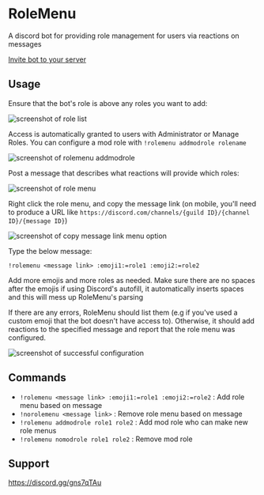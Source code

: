 RoleMenu
========

A discord bot for providing role management for users via reactions on messages

[Invite bot to your server](https://discord.com/oauth2/authorize?client_id=873471871906095104&scope=bot&permissions=335883328)

Usage
-----

Ensure that the bot's role is above any roles you want to add:

![screenshot of role list](https://cdn.alyssadev.xyz/cdn/rolemenu3.png)

Access is automatically granted to users with Administrator or Manage Roles. You can configure a mod role with `!rolemenu addmodrole rolename`

![screenshot of rolemenu addmodrole](https://cdn.alyssadev.xyz/cdn/rolemenu5.png)

Post a message that describes what reactions will provide which roles:

![screenshot of role menu](https://cdn.alyssadev.xyz/cdn/rolemenu1.png)

Right click the role menu, and copy the message link (on mobile, you'll need to produce a URL like `https://discord.com/channels/{guild ID}/{channel ID}/{message ID}`)

![screenshot of copy message link menu option](https://cdn.alyssadev.xyz/cdn/rolemenu2.png)

Type the below message:

    !rolemenu <message link> :emoji1:=role1 :emoji2:=role2

Add more emojis and more roles as needed. Make sure there are no spaces after the emojis if using Discord's autofill, it automatically inserts spaces and this will mess up RoleMenu's parsing

If there are any errors, RoleMenu should list them (e.g if you've used a custom emoji that the bot doesn't have access to). Otherwise, it should add reactions to the specified message and report that the role menu was configured.

![screenshot of successful configuration](https://cdn.alyssadev.xyz/cdn/rolemenu4.png)

Commands
--------

* `!rolemenu <message link> :emoji1:=role1 :emoji2:=role2` : Add role menu based on message
* `!norolemenu <message link>` : Remove role menu based on message
* `!rolemenu addmodrole role1 role2` : Add mod role who can make new role menus
* `!rolemenu nomodrole role1 role2` : Remove mod role

Support
-------

https://discord.gg/gns7qTAu
